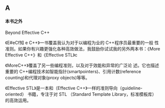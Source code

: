 
## A

#### 本书之外

Beyond Effective C++

《E#eCf知 e C++》一书覆盖我认为对于以编程为业的 C++程序员最重要的一般 性准则。如果你有兴趣更强化各种高效做法，我鼓励你试试我的另外两本书：《More Effective C++》和《Effective STL》c

《MoreC++》覆盖了另一些编程准则，以及对于效能和异常的广泛论 述。它也描述重要的 C++编程技术如智能指针(smartpointers)、引用计数(reference counting)和代理对象(proxy objects)等等。

《Effective STL》是一本和（Effective C++》一样的准则导向（guideline-oriented） 书籍，专注于对 STL （Standard Template Library，标准模板库）的高效运用。

#### 
